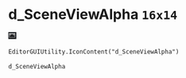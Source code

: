 # d_SceneViewAlpha `16x14`
<img src="/img/d_SceneViewAlpha.png" width=16 height=14>

``` CSharp
EditorGUIUtility.IconContent("d_SceneViewAlpha")
```
```
d_SceneViewAlpha
```
